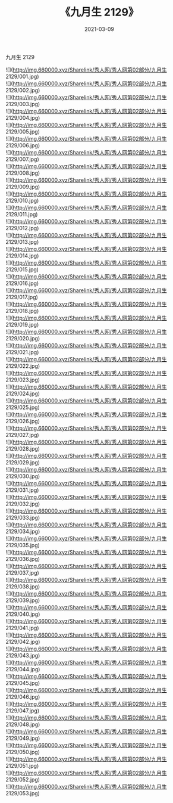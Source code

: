 ﻿---
layout: post
title:  《九月生 2129》
date:   2021-03-09
img: http://img.660000.xyz/Sharelink/秀人网/秀人网第02部分/九月生 2129/000.jpg
categories: [美女, 清纯, 唯美]
---

九月生 2129

  ![](http://img.660000.xyz/Sharelink/秀人网/秀人网第02部分/九月生 2129/001.jpg) <br> ![](http://img.660000.xyz/Sharelink/秀人网/秀人网第02部分/九月生 2129/002.jpg) <br> ![](http://img.660000.xyz/Sharelink/秀人网/秀人网第02部分/九月生 2129/003.jpg) <br> ![](http://img.660000.xyz/Sharelink/秀人网/秀人网第02部分/九月生 2129/004.jpg) <br> ![](http://img.660000.xyz/Sharelink/秀人网/秀人网第02部分/九月生 2129/005.jpg) <br> ![](http://img.660000.xyz/Sharelink/秀人网/秀人网第02部分/九月生 2129/006.jpg) <br> ![](http://img.660000.xyz/Sharelink/秀人网/秀人网第02部分/九月生 2129/007.jpg) <br> ![](http://img.660000.xyz/Sharelink/秀人网/秀人网第02部分/九月生 2129/008.jpg) <br> ![](http://img.660000.xyz/Sharelink/秀人网/秀人网第02部分/九月生 2129/009.jpg) <br> ![](http://img.660000.xyz/Sharelink/秀人网/秀人网第02部分/九月生 2129/010.jpg) <br> ![](http://img.660000.xyz/Sharelink/秀人网/秀人网第02部分/九月生 2129/011.jpg) <br> ![](http://img.660000.xyz/Sharelink/秀人网/秀人网第02部分/九月生 2129/012.jpg) <br> ![](http://img.660000.xyz/Sharelink/秀人网/秀人网第02部分/九月生 2129/013.jpg) <br> ![](http://img.660000.xyz/Sharelink/秀人网/秀人网第02部分/九月生 2129/014.jpg) <br> ![](http://img.660000.xyz/Sharelink/秀人网/秀人网第02部分/九月生 2129/015.jpg) <br> ![](http://img.660000.xyz/Sharelink/秀人网/秀人网第02部分/九月生 2129/016.jpg) <br> ![](http://img.660000.xyz/Sharelink/秀人网/秀人网第02部分/九月生 2129/017.jpg) <br> ![](http://img.660000.xyz/Sharelink/秀人网/秀人网第02部分/九月生 2129/018.jpg) <br> ![](http://img.660000.xyz/Sharelink/秀人网/秀人网第02部分/九月生 2129/019.jpg) <br> ![](http://img.660000.xyz/Sharelink/秀人网/秀人网第02部分/九月生 2129/020.jpg) <br> ![](http://img.660000.xyz/Sharelink/秀人网/秀人网第02部分/九月生 2129/021.jpg) <br> ![](http://img.660000.xyz/Sharelink/秀人网/秀人网第02部分/九月生 2129/022.jpg) <br> ![](http://img.660000.xyz/Sharelink/秀人网/秀人网第02部分/九月生 2129/023.jpg) <br> ![](http://img.660000.xyz/Sharelink/秀人网/秀人网第02部分/九月生 2129/024.jpg) <br> ![](http://img.660000.xyz/Sharelink/秀人网/秀人网第02部分/九月生 2129/025.jpg) <br> ![](http://img.660000.xyz/Sharelink/秀人网/秀人网第02部分/九月生 2129/026.jpg) <br> ![](http://img.660000.xyz/Sharelink/秀人网/秀人网第02部分/九月生 2129/027.jpg) <br> ![](http://img.660000.xyz/Sharelink/秀人网/秀人网第02部分/九月生 2129/028.jpg) <br> ![](http://img.660000.xyz/Sharelink/秀人网/秀人网第02部分/九月生 2129/029.jpg) <br> ![](http://img.660000.xyz/Sharelink/秀人网/秀人网第02部分/九月生 2129/030.jpg) <br> ![](http://img.660000.xyz/Sharelink/秀人网/秀人网第02部分/九月生 2129/031.jpg) <br> ![](http://img.660000.xyz/Sharelink/秀人网/秀人网第02部分/九月生 2129/032.jpg) <br> ![](http://img.660000.xyz/Sharelink/秀人网/秀人网第02部分/九月生 2129/033.jpg) <br> ![](http://img.660000.xyz/Sharelink/秀人网/秀人网第02部分/九月生 2129/034.jpg) <br> ![](http://img.660000.xyz/Sharelink/秀人网/秀人网第02部分/九月生 2129/035.jpg) <br> ![](http://img.660000.xyz/Sharelink/秀人网/秀人网第02部分/九月生 2129/036.jpg) <br> ![](http://img.660000.xyz/Sharelink/秀人网/秀人网第02部分/九月生 2129/037.jpg) <br> ![](http://img.660000.xyz/Sharelink/秀人网/秀人网第02部分/九月生 2129/038.jpg) <br> ![](http://img.660000.xyz/Sharelink/秀人网/秀人网第02部分/九月生 2129/039.jpg) <br> ![](http://img.660000.xyz/Sharelink/秀人网/秀人网第02部分/九月生 2129/040.jpg) <br> ![](http://img.660000.xyz/Sharelink/秀人网/秀人网第02部分/九月生 2129/041.jpg) <br> ![](http://img.660000.xyz/Sharelink/秀人网/秀人网第02部分/九月生 2129/042.jpg) <br> ![](http://img.660000.xyz/Sharelink/秀人网/秀人网第02部分/九月生 2129/043.jpg) <br> ![](http://img.660000.xyz/Sharelink/秀人网/秀人网第02部分/九月生 2129/044.jpg) <br> ![](http://img.660000.xyz/Sharelink/秀人网/秀人网第02部分/九月生 2129/045.jpg) <br> ![](http://img.660000.xyz/Sharelink/秀人网/秀人网第02部分/九月生 2129/046.jpg) <br> ![](http://img.660000.xyz/Sharelink/秀人网/秀人网第02部分/九月生 2129/047.jpg) <br> ![](http://img.660000.xyz/Sharelink/秀人网/秀人网第02部分/九月生 2129/048.jpg) <br> ![](http://img.660000.xyz/Sharelink/秀人网/秀人网第02部分/九月生 2129/049.jpg) <br> ![](http://img.660000.xyz/Sharelink/秀人网/秀人网第02部分/九月生 2129/050.jpg) <br> ![](http://img.660000.xyz/Sharelink/秀人网/秀人网第02部分/九月生 2129/051.jpg) <br> ![](http://img.660000.xyz/Sharelink/秀人网/秀人网第02部分/九月生 2129/052.jpg) <br> ![](http://img.660000.xyz/Sharelink/秀人网/秀人网第02部分/九月生 2129/053.jpg) <br>